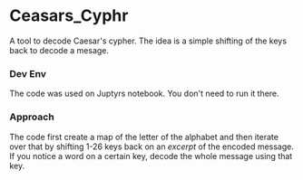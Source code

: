 # Ceasars_Cyphr
A tool to decode Caesar's cypher. The idea is a simple shifting of the keys back to decode a mesage. 

### Dev Env
The code was used on Juptyrs notebook. You don't need to run it there. 

### Approach
The code first create a map of the letter of the alphabet and then iterate over that by shifting 1-26 keys back on an _excerpt_ of the encoded message. If you notice a word on a certain key, decode the whole message using that key.
